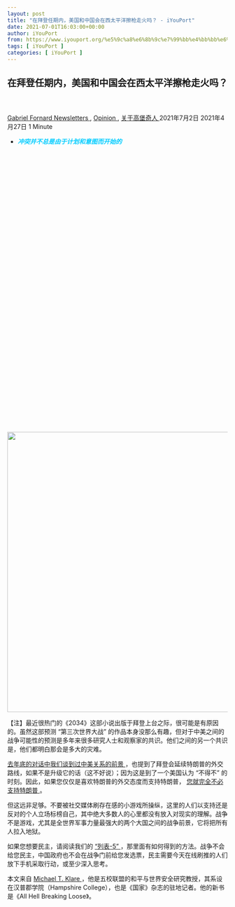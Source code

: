 ```yaml
---
layout: post
title: "在拜登任期内，美国和中国会在西太平洋擦枪走火吗？ - iYouPort"
date: 2021-07-01T16:03:00+00:00
author: iYouPort
from: https://www.iyouport.org/%e5%9c%a8%e6%8b%9c%e7%99%bb%e4%bb%bb%e6%9c%9f%e5%86%85%ef%bc%8c%e7%be%8e%e5%9b%bd%e5%92%8c%e4%b8%ad%e5%9b%bd%e4%bc%9a%e5%9c%a8%e8%a5%bf%e5%a4%aa%e5%b9%b3%e6%b4%8b%e6%93%a6%e6%9e%aa%e8%b5%b0%e7%81%ab/
tags: [ iYouPort ]
categories: [ iYouPort ]
---
```


<article class="post-16413 post type-post status-publish format-standard has-post-thumbnail hentry category-newsletters category-opinion category-57 tag-china tag-geopolitics tag-gunboat-diplomacy tag-sino-american-relationship tag-us tag-war" id="post-16413">
 <header class="entry-header">
  <h1 class="entry-title">
   在拜登任期内，美国和中国会在西太平洋擦枪走火吗？
  </h1>
 </header>
 <div class="entry-meta">
  <span class="byline">
   <a href="https://www.iyouport.org/author/gabrielfornard/" rel="author" title="由Gabriel Fornard发布">
    Gabriel Fornard
   </a>
  </span>
  <span class="cat-links">
   <a href="https://www.iyouport.org/category/newsletters/" rel="category tag">
    Newsletters
   </a>
   ,
   <a href="https://www.iyouport.org/category/opinion/" rel="category tag">
    Opinion
   </a>
   ,
   <a href="https://www.iyouport.org/category/%e5%85%b3%e4%ba%8e%e9%ab%98%e5%a0%a1%e5%a5%87%e4%ba%ba/" rel="category tag">
    关于高堡奇人
   </a>
  </span>
  <span class="published-on">
   <time class="entry-date published" datetime="2021-07-02T00:03:00+08:00">
    2021年7月2日
   </time>
   <time class="updated" datetime="2021-04-27T14:08:42+08:00">
    2021年4月27日
   </time>
  </span>
  <span class="word-count">
   1 Minute
  </span>
 </div>
 <div class="entry-content">
  <ul>
   <li class="graf graf--p">
    <span style="color: #00ccff;">
     <em>
      <strong>
       冲突并不总是由于计划和意图而开始的
      </strong>
     </em>
    </span>
   </li>
  </ul>
  <p>
   <img alt="" class="aligncenter size-full wp-image-16414 jetpack-lazy-image" data-lazy-sizes="(max-width: 960px) 100vw, 960px" data-lazy-src="https://i0.wp.com/www.iyouport.org/wp-content/uploads/2021/04/0_hQUiIgAKz3oNpvAU.jpeg?resize=960%2C640&amp;is-pending-load=1#038;ssl=1" data-lazy-srcset="https://i0.wp.com/www.iyouport.org/wp-content/uploads/2021/04/0_hQUiIgAKz3oNpvAU.jpeg?w=960&amp;ssl=1 960w, https://i0.wp.com/www.iyouport.org/wp-content/uploads/2021/04/0_hQUiIgAKz3oNpvAU.jpeg?resize=300%2C200&amp;ssl=1 300w, https://i0.wp.com/www.iyouport.org/wp-content/uploads/2021/04/0_hQUiIgAKz3oNpvAU.jpeg?resize=768%2C512&amp;ssl=1 768w, https://i0.wp.com/www.iyouport.org/wp-content/uploads/2021/04/0_hQUiIgAKz3oNpvAU.jpeg?resize=272%2C182&amp;ssl=1 272w" data-recalc-dims="1" height="640" src="https://i0.wp.com/www.iyouport.org/wp-content/uploads/2021/04/0_hQUiIgAKz3oNpvAU.jpeg?resize=960%2C640&amp;ssl=1" srcset="data:image/gif;base64,R0lGODlhAQABAIAAAAAAAP///yH5BAEAAAAALAAAAAABAAEAAAIBRAA7" width="960"/>
   <noscript>
    <img alt="" class="aligncenter size-full wp-image-16414" data-recalc-dims="1" height="640" sizes="(max-width: 960px) 100vw, 960px" src="https://i0.wp.com/www.iyouport.org/wp-content/uploads/2021/04/0_hQUiIgAKz3oNpvAU.jpeg?resize=960%2C640&amp;ssl=1" srcset="https://i0.wp.com/www.iyouport.org/wp-content/uploads/2021/04/0_hQUiIgAKz3oNpvAU.jpeg?w=960&amp;ssl=1 960w, https://i0.wp.com/www.iyouport.org/wp-content/uploads/2021/04/0_hQUiIgAKz3oNpvAU.jpeg?resize=300%2C200&amp;ssl=1 300w, https://i0.wp.com/www.iyouport.org/wp-content/uploads/2021/04/0_hQUiIgAKz3oNpvAU.jpeg?resize=768%2C512&amp;ssl=1 768w, https://i0.wp.com/www.iyouport.org/wp-content/uploads/2021/04/0_hQUiIgAKz3oNpvAU.jpeg?resize=272%2C182&amp;ssl=1 272w" width="960"/>
   </noscript>
  </p>
  <p class="graf graf--p">
   【注】最近很热门的《2034》这部小说出版于拜登上台之际，很可能是有原因的。虽然这部预测 “第三次世界大战” 的作品本身没那么有趣，但对于中美之间的战争可能性的预测是多年来很多研究人士和观察家的共识。他们之间的另一个共识是，他们都明白那会是多大的灾难。
  </p>
  <p class="graf graf--p">
   <a class="markup--anchor markup--p-anchor" data-href="https://www.iyouport.org/%e6%89%93%e7%a0%b4-matrix-%e7%9a%84%e8%b7%af%ef%bd%9e%e4%b8%8eiyp%e5%af%b9%e8%af%9d2020%ef%bc%9a%e5%85%b3%e4%ba%8e%e4%b8%ad%e5%9b%bd%e5%92%8c%e7%be%8e%e5%9b%bd/" href="https://www.iyouport.org/%e6%89%93%e7%a0%b4-matrix-%e7%9a%84%e8%b7%af%ef%bd%9e%e4%b8%8eiyp%e5%af%b9%e8%af%9d2020%ef%bc%9a%e5%85%b3%e4%ba%8e%e4%b8%ad%e5%9b%bd%e5%92%8c%e7%be%8e%e5%9b%bd/" rel="noopener" target="_blank">
    去年底的对话中我们谈到过中美关系的前景
   </a>
   ，也提到了拜登会延续特朗普的外交路线，如果不是升级它的话（这不好说）；因为这是到了一个美国认为 “不得不” 的时刻。因此，如果您仅仅是喜欢特朗普的外交态度而支持特朗普，
   <a class="markup--anchor markup--p-anchor" data-href="https://www.iyouport.org/%e7%be%8e%e5%9b%bd%e7%9a%84%e9%80%89%e4%b8%be%e4%b8%ba%e4%bb%80%e4%b9%88%e6%92%95%e8%a3%82%e4%ba%86%e5%8d%8e%e4%ba%ba%e7%be%a4%e4%bd%93%ef%bc%9a%e8%ae%a9%e6%88%91%e4%bb%ac%e9%81%bf%e5%85%8d%e4%bd%bf/" href="https://www.iyouport.org/%e7%be%8e%e5%9b%bd%e7%9a%84%e9%80%89%e4%b8%be%e4%b8%ba%e4%bb%80%e4%b9%88%e6%92%95%e8%a3%82%e4%ba%86%e5%8d%8e%e4%ba%ba%e7%be%a4%e4%bd%93%ef%bc%9a%e8%ae%a9%e6%88%91%e4%bb%ac%e9%81%bf%e5%85%8d%e4%bd%bf/" rel="noopener" target="_blank">
    您就完全不必支持特朗普
   </a>
   。
  </p>
  <p class="graf graf--p">
   但这远非足够。不要被社交媒体刷存在感的小游戏所操纵，这里的人们以支持还是反对的个人立场标榜自己，其中绝大多数人的心里都没有放入对现实的理解。战争不是游戏，尤其是全世界军事力量最强大的两个大国之间的战争前景，它将把所有人拉入地狱。
  </p>
  <p class="graf graf--p">
   如果您想要民主，请阅读我们的
   <a class="markup--anchor markup--p-anchor" data-href="https://start.me/p/1kod2L/iyp-direct-action5" href="https://start.me/p/1kod2L/iyp-direct-action5" rel="noopener" target="_blank">
    “列表-5”
   </a>
   ，那里面有如何得到的方法。战争不会给您民主，中国政府也不会在战争门前给您发选票，民主需要今天在线刷推的人们放下手机采取行动，或至少深入思考。
  </p>
  <p class="graf graf--p">
   本文来自
   <a class="markup--anchor markup--p-anchor" data-href="https://en.wikipedia.org/wiki/Michael_Klare" href="https://en.wikipedia.org/wiki/Michael_Klare" rel="noopener" target="_blank">
    Michael T. Klare
   </a>
   ，他是五校联盟的和平与世界安全研究教授，其系设在汉普郡学院（Hampshire College），也是《国家》杂志的驻地记者。他的新书是《All Hell Breaking Loose》。
  </p>
  <figure class="graf graf--figure">
  </figure>
  <p>
   <img alt="" class="aligncenter size-full wp-image-16629 jetpack-lazy-image" data-lazy-sizes="(max-width: 1100px) 100vw, 1100px" data-lazy-src="https://i1.wp.com/www.iyouport.org/wp-content/uploads/2021/07/20210427-080531.png?resize=1100%2C2366&amp;is-pending-load=1#038;ssl=1" data-lazy-srcset="https://i1.wp.com/www.iyouport.org/wp-content/uploads/2021/07/20210427-080531.png?w=1148&amp;ssl=1 1148w, https://i1.wp.com/www.iyouport.org/wp-content/uploads/2021/07/20210427-080531.png?resize=139%2C300&amp;ssl=1 139w, https://i1.wp.com/www.iyouport.org/wp-content/uploads/2021/07/20210427-080531.png?resize=476%2C1024&amp;ssl=1 476w, https://i1.wp.com/www.iyouport.org/wp-content/uploads/2021/07/20210427-080531.png?resize=768%2C1652&amp;ssl=1 768w, https://i1.wp.com/www.iyouport.org/wp-content/uploads/2021/07/20210427-080531.png?resize=714%2C1536&amp;ssl=1 714w, https://i1.wp.com/www.iyouport.org/wp-content/uploads/2021/07/20210427-080531.png?resize=952%2C2048&amp;ssl=1 952w, https://i1.wp.com/www.iyouport.org/wp-content/uploads/2021/07/20210427-080531.png?resize=1100%2C2366&amp;ssl=1 1100w" data-recalc-dims="1" height="2366" src="https://i1.wp.com/www.iyouport.org/wp-content/uploads/2021/07/20210427-080531.png?resize=1100%2C2366&amp;ssl=1" srcset="data:image/gif;base64,R0lGODlhAQABAIAAAAAAAP///yH5BAEAAAAALAAAAAABAAEAAAIBRAA7" width="1100"/>
   <noscript>
    <img alt="" class="aligncenter size-full wp-image-16629" data-recalc-dims="1" height="2366" sizes="(max-width: 1100px) 100vw, 1100px" src="https://i1.wp.com/www.iyouport.org/wp-content/uploads/2021/07/20210427-080531.png?resize=1100%2C2366&amp;ssl=1" srcset="https://i1.wp.com/www.iyouport.org/wp-content/uploads/2021/07/20210427-080531.png?w=1148&amp;ssl=1 1148w, https://i1.wp.com/www.iyouport.org/wp-content/uploads/2021/07/20210427-080531.png?resize=139%2C300&amp;ssl=1 139w, https://i1.wp.com/www.iyouport.org/wp-content/uploads/2021/07/20210427-080531.png?resize=476%2C1024&amp;ssl=1 476w, https://i1.wp.com/www.iyouport.org/wp-content/uploads/2021/07/20210427-080531.png?resize=768%2C1652&amp;ssl=1 768w, https://i1.wp.com/www.iyouport.org/wp-content/uploads/2021/07/20210427-080531.png?resize=714%2C1536&amp;ssl=1 714w, https://i1.wp.com/www.iyouport.org/wp-content/uploads/2021/07/20210427-080531.png?resize=952%2C2048&amp;ssl=1 952w, https://i1.wp.com/www.iyouport.org/wp-content/uploads/2021/07/20210427-080531.png?resize=1100%2C2366&amp;ssl=1 1100w" width="1100"/>
   </noscript>
  </p>
  <p class="graf graf--p">
   中美两国领导人当然不会寻求相互之间的战争。拜登政府和中国的习近平政权都将经济复兴和增长视为其主要目标。两者都意识到，它们之间产生的任何冲突，即使仅限于亚洲，并且不使用核武器  — — 这并没有把握 — — 也同样会产生灾难性的地区破坏，并有可能使全球经济陷入困境。
  </p>
  <p class="graf graf--p">
   所以，
   <strong class="markup--strong markup--p-strong">
    这两个国家的统治阶级都没有蓄意发动战争的打算。然而，每一方都完全有决心证明其在受到挑衅时发动战争的意愿
   </strong>
   ，因此他们都愿意在中国沿海水域（和空域）玩一些谨慎的军事游戏。而在这一过程中，双方各自都在使战争爆发的可能性越来越大，无论战争是如何无意的。
  </p>
  <p class="graf graf--p">
   历史告诉我们，
   <strong class="markup--strong markup--p-strong">
    冲突并不总是由于计划和意图而开始的
   </strong>
   。当然，有些冲突是这样开始的，例如，希特勒1941年6月入侵苏联、和日本1941年12月袭击荷属东印度群岛和珍珠港，就是如此。但更常见的情况是，各国在历史上发现自己卷入了它们希望避免的战争。
  </p>
  <p class="graf graf--p">
   1914年6月的情况就是如此，当时主要的欧洲强国  — — 英国、法国、德国、俄国和奥匈帝国 — — 都被卷入了第一次世界大战。在一次极端主义的恐怖行为（奥地利大公弗朗茨·斐迪南和他的妻子索菲在萨拉热窝被塞尔维亚民族主义者暗杀）之后，他们
   <a class="markup--anchor markup--p-anchor" data-href="https://www.history.com/news/the-assassination-of-archduke-franz-ferdinand" href="https://www.history.com/news/the-assassination-of-archduke-franz-ferdinand" rel="noopener" target="_blank">
    动员了
   </a>
   他们的军队，并发出最后通牒，期望他们的对手会退缩。但没有任何人退缩。相反，一场全大陆的冲突爆发了，造成了灾难性的后果。
  </p>
  <p class="graf graf--p">
   可悲的是，我们在未来几年内面临着非常相似的情况的可能性。
   <strong class="markup--strong markup--p-strong">
    当今时代的三大军事强国 — — 中国、美国和俄罗斯  — — 的行为都与早先时代的同类国家极为相似。
   </strong>
  </p>
  <p class="graf graf--p">
   这三个国家都在其对手或这些对手的主要盟友的边界上部署军队，并进行晒肌肉和 “炫耀武力” 的行动，目的是恐吓其对手，同时在其利益受到威胁时表现出参与战斗的意愿。
  </p>
  <p class="graf graf--p">
   <strong class="markup--strong markup--p-strong">
    与1914年以前一样，这种侵略性的演习在引起意外或无意的冲突、从而可能导致全面战斗、甚至在最坏的情况下导致全球战争时，具有很高的风险。
   </strong>
  </p>
  <p class="graf graf--p">
   现在，在俄罗斯与欧洲北约大国的边境以及中国东部海岸线附近海域，几乎每天都会发生挑衅性军事演习。关于这种演习在欧洲升级的危险可以说得很多，但本文把注意力放在中国周边的局势上，在那里发生意外或无意冲突的风险一直在稳步增长。要知道，与欧洲相比，在欧洲，俄罗斯与北约国家之间的边界标示得相当清楚，各方都小心翼翼地避免擅入，而在亚洲，中国与美国/盟国领土之间的边界往往存在很大的争议。
  </p>
  <p class="graf graf--p">
   中国宣称其东部边界远在太平洋  — — 远到足以包括独立的台湾岛（该国认为台湾是一个叛逆的省份）、南中国海的南沙群岛和西沙群岛（都是中国宣称的，但有些也被马来西亚、越南和菲律宾宣称），以及钓鱼岛（中国和日本都宣称拥有，日本称其为尖阁诸岛）。美国对日本和菲律宾有条约义务，也有援助台湾防务的
   <a class="markup--anchor markup--p-anchor" data-href="https://fas.org/sgp/crs/row/R44996.pdf" href="https://fas.org/sgp/crs/row/R44996.pdf" rel="noopener" target="_blank">
    立法义务
   </a>
   （这要归功于1979年国会通过的《台湾关系法》），历届政府都宣称中国的延伸边界主张是不合法的。那么，就存在着一个包括东海和南海在内的广阔的争议领土区域  — — 在这些地方，美国和中国的军舰和飞机以挑战性的方式越来越多地交织在一起，同时也做好了战斗的准备。
  </p>
  <h3 class="graf graf--p">
   <strong class="markup--strong markup--p-strong">
    探究极限（并挑战极限）
   </strong>
  </h3>
  <p class="graf graf--p">
   美国和中国领导人都决心，他们的国家将捍卫其在这些有争议地区的战略利益。对北京来说，这意味着维护其对台湾、钓鱼岛和南中国海岛屿的主权，并在面对日本、台湾或美国可能的反击时，展示出夺取和保卫这些领土的能力。对华盛顿来说，这意味着否认中国主张的合法性，并确保其领导层无法通过军事手段实现这些主张。双方都认识到，这种矛盾只有通过武装冲突才有可能解决。然而，在战争之前，双方似乎都想看看自己能在多大程度上通过外交和军事手段挑衅对方，而不至于引发以灾难收场的连锁反应。
  </p>
  <p class="graf graf--p">
   在外交方面，双方代表一直在进行越来越严厉的言语攻击。这些攻击首先在特朗普政府的最后阶段开始升级，当时特朗普放弃了他对习近平的所谓感情，开始阻止
   <a class="markup--anchor markup--p-anchor" data-href="https://www.iyouport.org/%e5%8d%8e%e4%b8%ba%e4%b9%8b%e6%88%98%e7%9a%84%e8%99%9a%e4%bc%aa%ef%bc%9a%e6%8a%80%e6%9c%af%e7%9a%84%e5%b7%b4%e5%b0%94%e5%b9%b2%e5%8c%96/" href="https://www.iyouport.org/%e5%8d%8e%e4%b8%ba%e4%b9%8b%e6%88%98%e7%9a%84%e8%99%9a%e4%bc%aa%ef%bc%9a%e6%8a%80%e6%9c%af%e7%9a%84%e5%b7%b4%e5%b0%94%e5%b9%b2%e5%8c%96/" rel="noopener" target="_blank">
    华为
   </a>
   等中国主要电信企业获得美国技术，以配合他已经对该国大部分对美出口产品征收的惩罚性关税。他对中国的最后一次重大攻势由国务卿迈克`蓬佩奥（Mike Pompeo）领导，他用严厉的措辞谴责该国的领导层，同时挑战其在有争议地区的战略利益。
  </p>
  <p class="graf graf--p">
   例如，在2020年7月关于南中国海的声明中，蓬佩奥抨击中国在那里的侵略行为，指出北京多次 “欺负” 该海域其他岛屿的声索国。蓬佩奥不仅仅是单纯的谴责。他大幅提高了冲突威胁，声称 “美国与我们的东南亚盟友和伙伴站在一起，保护他们对近海资源的主权权利，这符合他们在国际法下的权利和义务” — — 这些语言显然是为了证明美国船只和飞机未来将使用武力协助 “被中国欺负的友好国家”。
  </p>
  <p class="graf graf--p">
   蓬佩奥还试图在台湾问题上挑战中国。1月9日，他在任内的最后一个行为中，正式取消了40多年来美国与台湾政府外交接触的限制。早在1979年，卡特政府与台北断交，与中国大陆政权建立关系时，就禁止政府官员与台湾同行会面，此后的每届政府都维持这一做法。这被认为是华盛顿对所谓的 “一个中国” 政策承诺的一部分。四十多年后，蓬佩奥重新授权华盛顿和台北之间的高层接触，实际上粉碎了这一承诺。通过这种方式，他让北京注意到，华盛顿准备支持台湾正式走向独立  — — 这很可能会挑起中国的入侵努力（这反过来又增加了华盛顿和北京发现自己处于战争状态的可能性）。
  </p>
  <p class="graf graf--p">
   特朗普政府还在军事方面采取了具体行动，特别是增加了在南海和台湾周边海域的海军演习。中国人则以自己的强硬言辞回应，并扩大了军事活动。例如，去年9月，负责经济事务的副国务卿基思·克拉奇（Keith Krach）访问台北，这是40年来美国国务院访问台湾的最高级别官员，作为回应，中国在台湾海峡展开了数天的咄咄逼人的海空演习。中国国防部发言人任国强
   <a class="markup--anchor markup--p-anchor" data-href="https://www.dw.com/en/china-holds-military-exercises-near-taiwan/a-54971658" href="https://www.dw.com/en/china-holds-military-exercises-near-taiwan/a-54971658" rel="noopener" target="_blank">
    称
   </a>
   ，这些演习是 “针对当前台海局势保护国家主权和领土完整的合理和必要的行动”。在谈到台湾与美国的外交接触日益增多时，他补充说，“玩火者必自焚”。
  </p>
  <p class="graf graf--p">
   如今，随着特朗普和蓬佩奥的下台，问题也随之而来。拜登团队将如何处理这些问题？到目前为止，答案是：
   <strong class="markup--strong markup--p-strong">
    和特朗普政府很像。
   </strong>
  </p>
  <p class="graf graf--p">
   3月18日和19日，在拜登任内美中官员之间的首次高层接触中  — — 在阿拉斯加安克雷奇举行的会议上，新上任的国务卿安东尼·布林肯用他的开场白痛骂中国人，对中国在新疆虐待维吾尔少数民族的行为以及对台湾日益咄咄逼人的做法
   <a class="markup--anchor markup--p-anchor" data-href="https://www.state.gov/secretary-antony-j-blinken-national-security-advisor-jake-sullivan-chinese-director-of-the-office-of-the-central-commission-for-foreign-affairs-yang-jiechi-and-chinese-state-councilor-wang-yi-at-th/" href="https://www.state.gov/secretary-antony-j-blinken-national-security-advisor-jake-sullivan-chinese-director-of-the-office-of-the-central-commission-for-foreign-affairs-yang-jiechi-and-chinese-state-councilor-wang-yi-at-th/" rel="noopener" target="_blank">
    表示
   </a>
   “深切关注”。他说，这些行为 “威胁到了维护全球稳定的基于规则的秩序”。布林肯在其他场合也说出了类似的抱怨，拜登任命的
   <a class="markup--anchor markup--p-anchor" data-href="https://www.politico.com/news/2021/02/24/cia-william-burns-china-471354" href="https://www.politico.com/news/2021/02/24/cia-william-burns-china-471354" rel="noopener" target="_blank">
    中情局
   </a>
   和
   <a class="markup--anchor markup--p-anchor" data-href="https://breakingdefense.com/2021/03/new-pentagon-no-2-hits-china-in-first-speech-as-tensions-rise/" href="https://breakingdefense.com/2021/03/new-pentagon-no-2-hits-china-in-first-speech-as-tensions-rise/" rel="noopener" target="_blank">
    国防部
   </a>
   高级官员也是如此。耐人寻味的是，拜登政府在上任的头几个月，就为在有争议的亚洲海域进行挑战性军事演习开了绿灯，其节奏与特朗普政府最后几个月一模一样。
  </p>
  <ul class="postList">
   <li class="graf graf--li">
    《
    <a class="markup--anchor markup--li-anchor" data-href="https://www.iyouport.org/%e4%b8%ad%e5%9b%bd%e7%9a%84-%e6%96%b0%e7%96%86%e6%a8%a1%e5%bc%8f-%e5%a6%82%e4%bd%95%e5%80%9f%e9%89%b4%e7%be%8e%e5%9b%bd%e3%80%81%e8%8b%b1%e5%9b%bd%e5%92%8c%e4%bb%a5%e8%89%b2%e5%88%97%e7%9a%84/" href="https://www.iyouport.org/%e4%b8%ad%e5%9b%bd%e7%9a%84-%e6%96%b0%e7%96%86%e6%a8%a1%e5%bc%8f-%e5%a6%82%e4%bd%95%e5%80%9f%e9%89%b4%e7%be%8e%e5%9b%bd%e3%80%81%e8%8b%b1%e5%9b%bd%e5%92%8c%e4%bb%a5%e8%89%b2%e5%88%97%e7%9a%84/" rel="noopener" target="_blank">
     中国的 “新疆模式” 如何借鉴美国、英国和以色列的平叛战略
    </a>
    》
   </li>
  </ul>
  <h3 class="graf graf--p graf--startsWithDoubleQuote">
   <strong class="markup--strong markup--p-strong">
    “炮舰外交” 的今天
   </strong>
  </h3>
  <p class="graf graf--p">
   在第一次世界大战前的几年里，在那个殖民主义时代，大国通常会在其对手附近的水域或叛乱的附庸国附近部署海军，以暗示如果某些要求得不到满足，就有可能采取惩罚性的军事行动。美国正是利用这种当时被称为 “炮舰外交” 的方式来控制加勒比海地区的，例如，
   <a class="markup--anchor markup--p-anchor" data-href="https://www.thoughtco.com/gunboat-diplomacy-4774988" href="https://www.thoughtco.com/gunboat-diplomacy-4774988" rel="noopener" target="_blank">
    迫使哥伦比亚
   </a>
   交出华盛顿试图修建连接大西洋和太平洋的运河的领土。
   <strong class="markup--strong markup--p-strong">
    今天，炮舰外交再次在太平洋地区活跃起来，中国和美国都在进行这种行为。同样的行为。
   </strong>
  </p>
  <p class="graf graf--p">
   中国现在经常使用其日益强大的海军和海岸警卫队来恐吓其他声称在东海和南海拥有自己的岛屿的声索国 — — 尖阁诸岛的声索国是日本；南沙群岛和西沙群岛的声索国是马来西亚、越南和菲律宾。在大多数情况下，这意味着指挥其海军和海岸警卫队的船只将这些国家的渔船从中国主张的岛屿周围水域赶走。在台湾问题上，中国以威胁性的方式使用其舰艇和飞机，暗示任何从大陆宣布独立的举动都将遭到严厉的军事回应。
  </p>
  <p class="graf graf--p">
   对于拜登时代的华盛顿来说，在东海和南海的强硬军事演习是一种说法：无论这些水域离美国有多远，华盛顿和五角大楼都不会准备将其控制权让给中国。这一点在南中国海表现得尤为明显，美国海军和空军经常在那里进行挑衅性演习和炫耀武力的行动，旨在展示美国继续主导该地区的能力 — — 就像2月份向该地区派遣双航母特遣部队一样。几天来，“尼米兹” 号和 “西奥多-罗斯福” 号以及随行的巡洋舰和驱逐舰船队在中国声称的岛屿附近进行了模拟作战行动。“通过这样的行动，我们确保我们在战术上能够熟练地应对维护和平的挑战，我们能够继续向我们在该地区的伙伴和盟友表明，我们致力于促进一个自由和开放的印太地区”，罗斯福号航母攻击小组指挥官道格·韦里西莫少将这样解释那些明显的好战行动。
  </p>
  <p class="graf graf--p">
   海军也加强了驱逐舰在台湾海峡的巡逻，以此暗示中国未来任何入侵台湾的举动都会得到强有力的军事回应。自拜登总统就职以来，海军已经进行了三次这样的巡逻：2月4日由 “约翰·S·麦凯恩” 号，2月24日由 “柯蒂斯·威尔伯” 号，3月10日由 “约翰·芬恩” 号。每一次，海军都坚持认为，这种任务是为了展示美国军队如何 “继续在国际法允许的任何地方飞行、航行和行动”。
  </p>
  <p class="graf graf--p">
   通常情况下，当美国海军进行此类演习时，中国军方会派出自己的舰艇和飞机挑战美国船只。这种情况在南海经常发生，每当海军在中国主张（有时是中国建造）的岛屿附近水域进行所谓的 “航行自由行动”（FONOPs）时，其中一些岛屿已被解放军改造成小型军事设施；作为回应，中国经常派遣一艘或多艘自己的船只护送美国船只离开该地区  — — 说得客气些。这些遭遇有时被证明是极其危险的，特别是当船只靠近到足以构成碰撞的风险时。
  </p>
  <p class="graf graf--p">
   例如，2018年9月，一艘中国驱逐舰在斯普拉特利群岛加文礁附近执行这样的FONOP任务时，恰好来到 “迪凯特” 号导弹驱逐舰
   <a class="markup--anchor markup--p-anchor" data-href="https://www.scmp.com/week-asia/geopolitics/article/2171596/exclusive-details-and-footage-emerge-near-collision-between" href="https://www.scmp.com/week-asia/geopolitics/article/2171596/exclusive-details-and-footage-emerge-near-collision-between" rel="noopener" target="_blank">
    135英尺以内
   </a>
   ，迫使 “迪凯特” 号突然改变航向。 如果它不这样做，可能会发生碰撞，可能会有生命损失，并引发事件，造成不可预见的后果。据报道，在此次遭遇前不久，中国船只向美国船只进行了广播：“你正处于[危险]的航道上，如果你不改变航向，[你]将遭受后果。”
  </p>
  <p class="graf graf--p">
   如果 “迪凯特” 号的船长没有改变航向，会发生什么情况？那一次，世界是幸运的：船长行动迅速，避免了危险。但下一次呢，南海和台湾周边的紧张局势远高于2018年的情况下？这样的幸运可能不成立，如果发生碰撞，或者使用武器避免碰撞，可能会引发任何一方立即采取军事行动，然后是一个潜在的不可预测的反制升级循环，导致谁也不知道会发生什么。
  </p>
  <p class="graf graf--p">
   在这种情况下，一场谁也不想看到的中美之间的战争可能会突然爆发，基本上是偶然的  — — 这场战争这个星球根本承受不起。 可悲的是，在外交层面上发表煽动性的言论，以及在高度争议地区以侵略性的军事行动来支持这种言论的倾向，似乎
   <strong class="markup--strong markup--p-strong">
    仍然是中美两国相同的首要议程
   </strong>
   。
  </p>
  <p class="graf graf--p">
   中美两国领导人现在正在玩一场对两国和整个地球来说再危险不过的对战游戏。 拜登新政府及其对立面的中国人是不是应该更清楚、更深刻地认识到，他们的敌对行为和决定可能会带来不可预见的灾难性后果？ 激烈的语言和挑衅性的军事演习 — — 即使只是作为政治信息传递的目的  — — 就很可能会引发灾难性的结果，就像1914年的同等行为引发第一次世界大战的巨大悲剧那样。⚪️
  </p>
  <p class="graf graf--p">
   <a class="markup--anchor markup--p-anchor" data-href="https://www.counterpunch.org/2021/04/02/could-the-u-s-and-china-face-an-unintended-blowup-in-the-western-pacific-in-the-biden-years/" href="https://www.counterpunch.org/2021/04/02/could-the-u-s-and-china-face-an-unintended-blowup-in-the-western-pacific-in-the-biden-years/" rel="noopener" target="_blank">
    Could the U.S. and China Face an Unintended Blowup in the Western Pacific in the Biden Years?
   </a>
  </p>
  <div id="atatags-1611829871-60de6efec5522">
  </div>
  <div class="sharedaddy sd-sharing-enabled">
   <div class="robots-nocontent sd-block sd-social sd-social-icon sd-sharing">
    <h3 class="sd-title">
     共享此文章：
    </h3>
    <div class="sd-content">
     <ul>
      <li class="share-twitter">
       <a class="share-twitter sd-button share-icon no-text" data-shared="sharing-twitter-16413" href="https://www.iyouport.org/%e5%9c%a8%e6%8b%9c%e7%99%bb%e4%bb%bb%e6%9c%9f%e5%86%85%ef%bc%8c%e7%be%8e%e5%9b%bd%e5%92%8c%e4%b8%ad%e5%9b%bd%e4%bc%9a%e5%9c%a8%e8%a5%bf%e5%a4%aa%e5%b9%b3%e6%b4%8b%e6%93%a6%e6%9e%aa%e8%b5%b0%e7%81%ab/?share=twitter" rel="nofollow noopener noreferrer" target="_blank" title="点击分享到Twitter">
        <span>
        </span>
        <span class="sharing-screen-reader-text">
         点击分享到Twitter（在新窗口中打开）
        </span>
       </a>
      </li>
      <li class="share-facebook">
       <a class="share-facebook sd-button share-icon no-text" data-shared="sharing-facebook-16413" href="https://www.iyouport.org/%e5%9c%a8%e6%8b%9c%e7%99%bb%e4%bb%bb%e6%9c%9f%e5%86%85%ef%bc%8c%e7%be%8e%e5%9b%bd%e5%92%8c%e4%b8%ad%e5%9b%bd%e4%bc%9a%e5%9c%a8%e8%a5%bf%e5%a4%aa%e5%b9%b3%e6%b4%8b%e6%93%a6%e6%9e%aa%e8%b5%b0%e7%81%ab/?share=facebook" rel="nofollow noopener noreferrer" target="_blank" title="点击分享到 Facebook ">
        <span>
        </span>
        <span class="sharing-screen-reader-text">
         点击分享到 Facebook （在新窗口中打开）
        </span>
       </a>
      </li>
      <li class="share-end">
      </li>
     </ul>
    </div>
   </div>
  </div>
  <div class="sharedaddy sd-block sd-like jetpack-likes-widget-wrapper jetpack-likes-widget-unloaded" data-name="like-post-frame-161182987-16413-60de6efec595d" data-src="https://widgets.wp.com/likes/#blog_id=161182987&amp;post_id=16413&amp;origin=www.iyouport.org&amp;obj_id=161182987-16413-60de6efec595d" id="like-post-wrapper-161182987-16413-60de6efec595d">
   <h3 class="sd-title">
    赞过：
   </h3>
   <div class="likes-widget-placeholder post-likes-widget-placeholder" style="height: 55px;">
    <span class="button">
     <span>
      赞
     </span>
    </span>
    <span class="loading">
     正在加载……
    </span>
   </div>
   <span class="sd-text-color">
   </span>
   <a class="sd-link-color">
   </a>
  </div>
  <div class="jp-relatedposts" id="jp-relatedposts">
   <h3 class="jp-relatedposts-headline">
    <em>
     相关
    </em>
   </h3>
  </div>
 </div>
 <div class="entry-footer">
  <ul class="post-tags light-text">
   <li>
    Tagged
   </li>
   <li>
    <a href="https://www.iyouport.org/tag/china/" rel="tag">
     China
    </a>
   </li>
   <li>
    <a href="https://www.iyouport.org/tag/geopolitics/" rel="tag">
     Geopolitics
    </a>
   </li>
   <li>
    <a href="https://www.iyouport.org/tag/gunboat-diplomacy/" rel="tag">
     Gunboat Diplomacy
    </a>
   </li>
   <li>
    <a href="https://www.iyouport.org/tag/sino-american-relationship/" rel="tag">
     Sino-American relationship
    </a>
   </li>
   <li>
    <a href="https://www.iyouport.org/tag/us/" rel="tag">
     US
    </a>
   </li>
   <li>
    <a href="https://www.iyouport.org/tag/war/" rel="tag">
     war
    </a>
   </li>
  </ul>
 </div>
 <div class="entry-author-wrapper">
  <div class="site-posted-on">
   <strong>
    Published
   </strong>
   <time class="entry-date published" datetime="2021-07-02T00:03:00+08:00">
    2021年7月2日
   </time>
   <time class="updated" datetime="2021-04-27T14:08:42+08:00">
    2021年4月27日
   </time>
  </div>
 </div>
</article>

